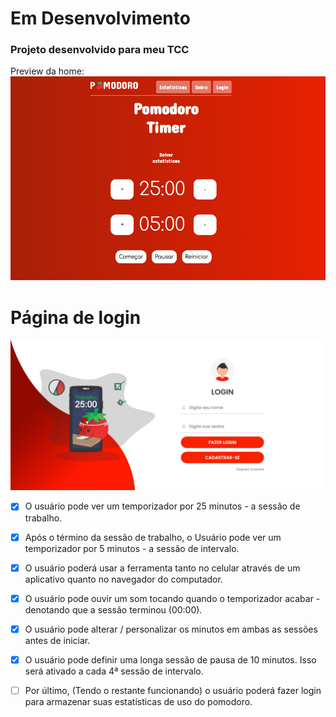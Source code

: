 # Em Desenvolvimento

 ### Projeto desenvolvido para meu TCC

 Preview da home:
 <img src="Site/images/screenshot.png">
 # Página de login
  <img src="Site/images/screenshot2.jpeg">


- [x] O usuário pode ver um temporizador por 25 minutos - a sessão de trabalho.

- [x] Após o término da sessão de trabalho, o Usuário pode ver um temporizador por 5 minutos - a sessão de intervalo.

- [x] O usuário poderá usar a ferramenta tanto no celular através de um aplicativo quanto no navegador do computador.

- [x] O usuário pode ouvir um som tocando quando o temporizador acabar - denotando que a sessão terminou (00:00).

- [x] O usuário pode alterar / personalizar os minutos em ambas as sessões antes de iniciar.
- [x] O usuário pode definir uma longa sessão de pausa de 10 minutos. Isso será ativado a cada 4ª sessão de intervalo.

- [ ] Por último, (Tendo o restante funcionando) o usuário poderá fazer login para armazenar suas estatísticas de uso do pomodoro.
